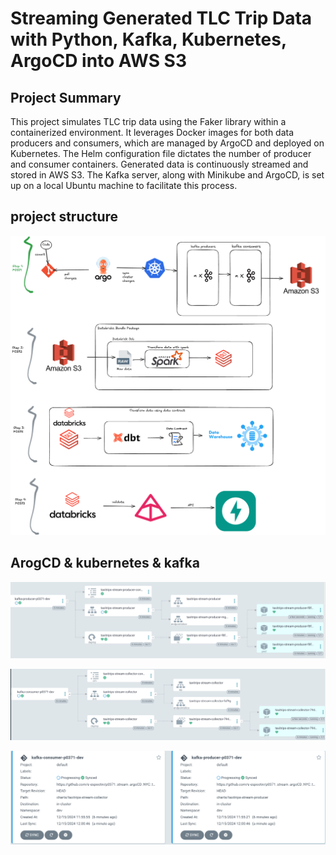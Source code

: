 # Streaming Generated TLC Trip Data with Python, Kafka, Kubernetes, ArgoCD into AWS S3

## Project Summary
This project simulates TLC trip data using the Faker library within a containerized environment. It leverages Docker images for both data producers and consumers, which are managed by ArgoCD and deployed on Kubernetes. The Helm configuration file dictates the number of producer and consumer containers. Generated data is continuously streamed and stored in AWS S3. The Kafka server, along with Minikube and ArgoCD, is set up on a local Ubuntu machine to facilitate this process.


## project structure
![Project Architecture](images/diagram.png)

## ArogCD & kubernetes & kafka
![kafka producer](images/producer.png)

![kafka consumer](images/consumer.png)

![ArgoCD](images/argocd.png)